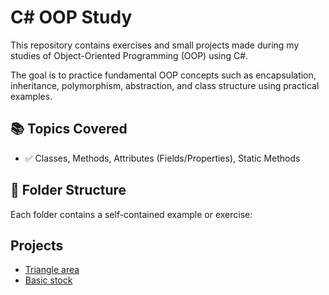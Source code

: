 # C# OOP Study

This repository contains exercises and small projects made during my studies of Object-Oriented Programming (OOP) using C#.

The goal is to practice fundamental OOP concepts such as encapsulation, inheritance, polymorphism, abstraction, and class structure using practical examples.

## 📚 Topics Covered

- ✅ Classes, Methods, Attributes (Fields/Properties), Static Methods

## 📁 Folder Structure

Each folder contains a self-contained example or exercise:

## Projects

- [Triangle area](./triangulo-area/)
- [Basic stock](./basic-stock/)
